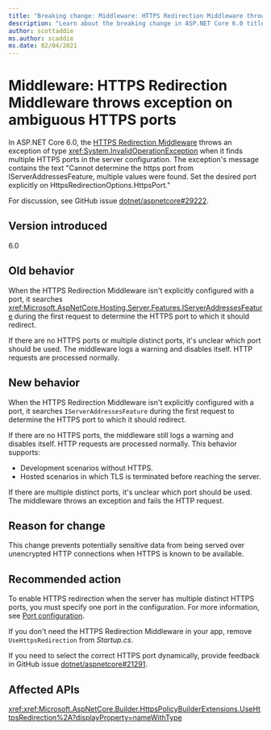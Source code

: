 ```yaml
---
title: "Breaking change: Middleware: HTTPS Redirection Middleware throws exception on ambiguous HTTPS ports"
description: "Learn about the breaking change in ASP.NET Core 6.0 titled Middleware: HTTPS Redirection Middleware throws exception on ambiguous HTTPS ports"
author: scottaddie
ms.author: scaddie
ms.date: 02/04/2021
---
```

# Middleware: HTTPS Redirection Middleware throws exception on ambiguous HTTPS ports

In ASP.NET Core 6.0, the [HTTPS Redirection Middleware](xref:Microsoft.AspNetCore.Builder.HttpsPolicyBuilderExtensions.UseHttpsRedirection%2A) throws an exception of type <xref:System.InvalidOperationException> when it finds multiple HTTPS ports in the server configuration. The exception's message contains the text "Cannot determine the https port from IServerAddressesFeature, multiple values were found. Set the desired port explicitly on HttpsRedirectionOptions.HttpsPort."

For discussion, see GitHub issue [dotnet/aspnetcore#29222](https://github.com/dotnet/aspnetcore/issues/29222).

## Version introduced

6.0

## Old behavior

When the HTTPS Redirection Middleware isn't explicitly configured with a port, it searches <xref:Microsoft.AspNetCore.Hosting.Server.Features.IServerAddressesFeature> during the first request to determine the HTTPS port to which it should redirect.

If there are no HTTPS ports or multiple distinct ports, it's unclear which port should be used. The middleware logs a warning and disables itself. HTTP requests are processed normally.

## New behavior

When the HTTPS Redirection Middleware isn't explicitly configured with a port, it searches `IServerAddressesFeature` during the first request to determine the HTTPS port to which it should redirect.

If there are no HTTPS ports, the middleware still logs a warning and disables itself. HTTP requests are processed normally. This behavior supports:

* Development scenarios without HTTPS.
* Hosted scenarios in which TLS is terminated before reaching the server.

If there are multiple distinct ports, it's unclear which port should be used. The middleware throws an exception and fails the HTTP request.

## Reason for change

This change prevents potentially sensitive data from being served over unencrypted HTTP connections when HTTPS is known to be available.

## Recommended action

To enable HTTPS redirection when the server has multiple distinct HTTPS ports, you must specify one port in the configuration. For more information, see [Port configuration](/aspnet/core/security/enforcing-ssl?view=aspnetcore-5.0&preserve-view=true#port-configuration).

If you don't need the HTTPS Redirection Middleware in your app, remove `UseHttpsRedirection` from *Startup.cs*.

If you need to select the correct HTTPS port dynamically, provide feedback in GitHub issue [dotnet/aspnetcore#21291](https://github.com/dotnet/aspnetcore/issues/21291).

## Affected APIs

<xref:xref:Microsoft.AspNetCore.Builder.HttpsPolicyBuilderExtensions.UseHttpsRedirection%2A?displayProperty=nameWithType>

<!--

## Category

ASP.NET Core

## Affected APIs

`Overload:Microsoft.AspNetCore.Builder.HttpsPolicyBuilderExtensions.UseHttpsRedirection`

-->
